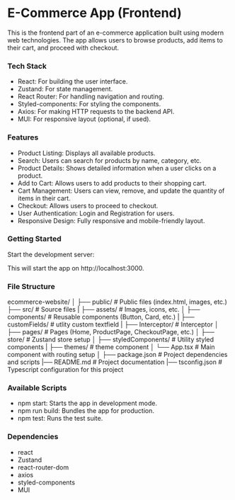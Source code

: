 # E-Commerce App (Frontend)

This is the frontend part of an e-commerce application built using modern web technologies. The app allows users to browse products, add items to their cart, and proceed with checkout.

### Tech Stack

- React: For building the user interface.
- Zustand: For state management.
- React Router: For handling navigation and routing.
- Styled-components: For styling the components.
- Axios: For making HTTP requests to the backend API.
- MUI: For responsive layout (optional, if used).

### Features

- Product Listing: Displays all available products.
- Search: Users can search for products by name, category, etc.
- Product Details: Shows detailed information when a user clicks on a product.
- Add to Cart: Allows users to add products to their shopping cart.
- Cart Management: Users can view, remove, and update the quantity of items in their cart.
- Checkout: Allows users to proceed to checkout.
- User Authentication: Login and Registration for users.
- Responsive Design: Fully responsive and mobile-friendly layout.

### Getting Started

Start the development server:

This will start the app on http://localhost:3000.

### File Structure

ecommerce-website/
│
├── public/ # Public files (index.html, images, etc.)
├── src/ # Source files
| ├── assets/ # Images, icons, etc.
│ ├── components/ # Reusable components (Button, Card, etc.)
| ├── customFields/ # utlity custom textfield
| ├── Interceptor/ # Interceptor
│ ├── pages/ # Pages (Home, ProductPage, CheckoutPage, etc.)
│ ├── store/ # Zustand store setup
│ ├── styledComponents/ # Utility styled components
| ├── themes/ # theme component
│ └── App.tsx # Main component with routing setup
│
├── package.json # Project dependencies and scripts
|── README.md # Project documentation
|── tsconfig.json # Typescript configuration for this project

### Available Scripts

- npm start: Starts the app in development mode.
- npm run build: Bundles the app for production.
- npm test: Runs the test suite.

### Dependencies

- react
- Zustand
- react-router-dom
- axios
- styled-components
- MUI
